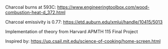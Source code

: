 Charcoal burns at 593C: https://www.engineeringtoolbox.com/wood-combustion-heat-d_372.html

Charcoal emissivity is 0.77: https://etd.auburn.edu/xmlui/handle/10415/5013

Implementation of theory from Harvard APMTH 115 Final Project

Inspired by: https://up.csail.mit.edu/science-of-cooking/home-screen.html